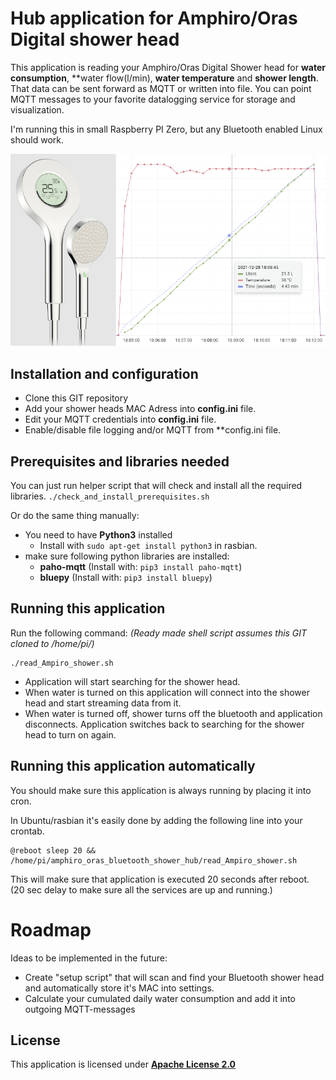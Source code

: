 # Hub application for Amphiro/Oras Digital shower head

This application is reading your Amphiro/Oras Digital Shower head for **water consumption**, **water flow(l/min), **water temperature** and **shower length**. That data can be sent forward as MQTT or written into file.
You can point MQTT messages to your favorite datalogging service for storage and visualization.

I'm running this in small Raspberry PI Zero, but any Bluetooth enabled Linux should work.

![title.png](images/title_small.png)

## Installation and configuration

- Clone this GIT repository
- Add your shower heads MAC Adress into **config.ini** file.
- Edit your MQTT credentials into **config.ini** file.
- Enable/disable file logging and/or MQTT from **config.ini file.

## Prerequisites and libraries needed

You can just run helper script that will check and install all the required libraries.
`./check_and_install_prerequisites.sh`

Or do the same thing manually:

- You need to have **Python3** installed
  - Install with `sudo apt-get install python3` in rasbian.
- make sure following python libraries are installed:
  - **paho-mqtt**  (Install with: `pip3 install paho-mqtt`)
  - **bluepy** (Install with: `pip3 install bluepy`)


## Running this application

Run the following command:
_(Ready made shell script assumes this GIT cloned to /home/pi/)_
```
./read_Ampiro_shower.sh
```
- Application will start searching for the shower head.
- When water is turned on this application will connect into the shower head and start streaming data from it.
- When  water is turned off, shower  turns off the bluetooth and application disconnects. Application switches back to searching for the shower head to turn on again.

## Running this application automatically
You should make sure this application is always running by placing it into cron.

In Ubuntu/rasbian it's easily done by adding the following line into your crontab.
```
@reboot sleep 20 && /home/pi/amphiro_oras_bluetooth_shower_hub/read_Ampiro_shower.sh
```
This will make sure that application is executed 20 seconds after reboot. (20 sec delay to make sure all the services are up and running.)

# Roadmap

Ideas to be implemented in the future:
- Create "setup script" that will scan and find your Bluetooth shower head and automatically store it's MAC into settings.
- Calculate your cumulated daily water consumption and add it into outgoing MQTT-messages

## License
This application is licensed under **[Apache License 2.0](https://choosealicense.com/licenses/apache-2.0/)**

